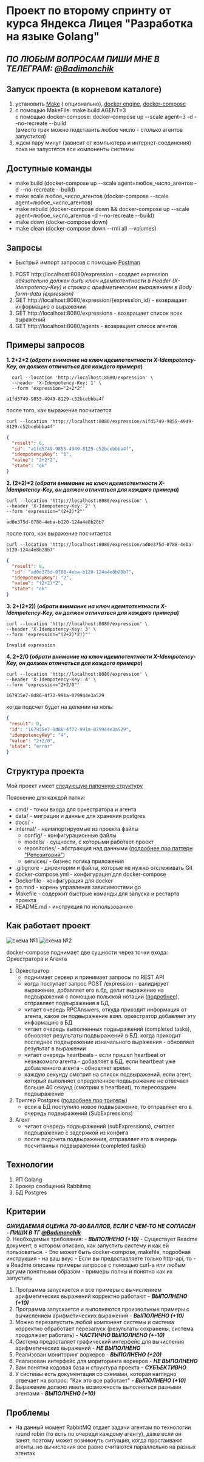# Проект по второму спринту от курса Яндекса Лицея "Разработка на языке Golang"

## _ПО ЛЮБЫМ ВОПРОСАМ ПИШИ МНЕ В ТЕЛЕГРАМ: <a href="https://t.me/Badimonchik" target="_blank">@Badimonchik</a>_

## Запуск проекта (в корневом каталоге)

1. установить [Make](https://thelinuxcode.com/install-use-make-windows/) (
   опционально), [docker engine](https://docs.docker.com/engine/install/), [docker-compose](https://docs.docker.com/compose/install/)
2. с помощью MakeFile: make build AGENT=3   
   с помощью docker-compose: docker-compose up --scale agent=3 -d --no-recreate --build  
   (вместо трех можно подставить любое число - столько агентов запустится)
3. ждем пару минут (зависит от компьютера и интернет-соединения) пока не запустятся все компоненты системы

## Доступные команды
   * make build (docker-compose up --scale agent=любое_число_агентов -d --no-recreate --build)
   * make scale любое_число_агентов (docker-compose --scale agent=любое_число_агентов)
   * make rebuild (docker-compose down && docker-compose up --scale agent=любое_число_агентов -d --no-recreate --build)
   * make down (docker-compose down)
   * make clean (docker-compose down --rmi all --volumes)
## Запросы

* Быстрый импорт запросов с помощью [Postman](docs/Project.postman_collection.json)

1. POST http://localhost:8080/expression - создает expression  
   *_обязательно должен быть ключ идемпотентности в Header (X-Idempotency-Key) и строка с арифметическим выражением в Body
   form-data (expression)_*
2. GET http://localhost:8080/expression/{expression_id} - возвращает информацию о выражении
3. GET http://localhost:8080/expressions - возвращает список всех выражений
4. GET http://localhost:8080/agents - возвращает список агентов

## Примеры запросов

__1. 2+2*2 (_обрати внимание на ключ идемпотентности X-Idempotency-Key, он должен отличаться для каждого примера_)__

``` 
  curl --location 'http://localhost:8080/expression' \
  --header 'X-Idempotency-Key: 1' \
  --form 'expression="2+2*2"'
  ```

```
a1fd5749-9855-4949-8129-c52bcebbba4f
```

после того, как выражение посчитается

``` 
curl --location 'http://localhost:8080/expression/a1fd5749-9855-4949-8129-c52bcebbba4f'
  ```

```json
{
  "result": 6,
  "id": "a1fd5749-9855-4949-8129-c52bcebbba4f",
  "idempotencyKey": "1",
  "value": "2+2*2",
  "state": "ok"
}
```

__2. (2+2)*2 (_обрати внимание на ключ идемпотентности X-Idempotency-Key, он должен отличаться для каждого примера_)__

``` 
curl --location 'http://localhost:8080/expression' \
--header 'X-Idempotency-Key: 2' \
--form 'expression="(2+2)*2"'
  ```

```
ad0e375d-0788-4eba-b120-124a4e8b28b7
```

после того, как выражение посчитается

``` 
curl --location 'http://localhost:8080/expression/ad0e375d-0788-4eba-b120-124a4e8b28b7'
  ```

```json
{
  "result": 8,
  "id": "ad0e375d-0788-4eba-b120-124a4e8b28b7",
  "idempotencyKey": "2",
  "value": "(2+2)*2",
  "state": "ok"
}
```

__3. 2+(2*2)) (_обрати внимание на ключ идемпотентности X-Idempotency-Key, он должен отличаться для каждого примера_)__

```
curl --location 'http://localhost:8080/expression' \
--header 'X-Idempotency-Key: 3' \
--form 'expression="(2+2)*2))"'
```

```
Invalid expression
```

__4. 2+2/0 (_обрати внимание на ключ идемпотентности X-Idempotency-Key, он должен отличаться для каждого примера_)__
```
curl --location 'http://localhost:8080/expression' \
--header 'X-Idempotency-Key: 4' \
--form 'expression="2+2/0"'
```

``` 
167935e7-0d86-4f72-991a-079944e3a529
  ```

когда подсчет будет на делении на ноль:
```json
{
 "result": 0,
 "id": "167935e7-0d86-4f72-991a-079944e3a529",
 "idempotencyKey": "4",
 "value": "2+2/0",
 "state": "error"
}
```

## Структура проекта
Мой проект имеет [следующую папочную структуру](https://clck.ru/38tRth)

Пояснение для каждой папки:
* cmd/ - точки входа для оркестратора и агента
* data/ - миграции и данные для хранения postgres
* docs/ - 
* internal/ - неимпортируемые из проекта файлы
  * config/ - конфигурационные файлы 
  * models/ - сущности, с которыми работает проект
  * repositories/ - абстракция над данными ([подробнее про паттерн "Репозиторий"](https://habr.com/ru/articles/248505/))
  * services/ - бизнес логика приложения
* .gitignore - директории и файлы, которые не нужно отслеживать Git
* docker-compose.yml - конфигурация для docker-compose
* Dockerfile - конфигурация для docker
* go.mod - корень управления зависимостями go
* Makefile - содержит быстрые команды для запуска и рестарта проекта
* README.md - инструкция по использованию

## Как работает проект
<img src="docs/scheme.jpeg" alt="схема №1"> 
<img src="docs/scheme2.jpeg" alt="схема №2">

docker-compose поднимает две сущности через точки входа: Оркестратора и Агента  

1. Оркестратор
   * поднимает сервер и принимает запросы по REST API
   * когда поступает запрос POST /expression - валидирует выражение, добавляет его в бд, делит выражение на подвыражения с помощью польской нотации ([подробнее](https://habr.com/ru/articles/596925/)), отправляет подвыражения в БД
   * читает очередь RPCAnswers, откуда приходит информация от агента, какое он подвыражение взял. оркестратор добавляет эту информацию в БД
   * читает очередь выполненных подвыражений (completed tasks), обновляет результаты подвыражений в БД. когда приходит последнее подвыражение изначального выражения - обновляет результат в выражении
   * читает очередь heartbeats - если пришел heartbeat от незнакомого агента - добавляет в БД. если heartbeat уже добавленного агента - обновляет время.
   * каждую секунду смотрит на список подвыражений. если агент, который выполняет определенное подвыражение не отвечает больше 40 секунд (смотрим в heartbeat), то пересоздаем подвыражение
2. Триггер Postgres ([подробнее про тригеры](https://timeweb.cloud/tutorials/postgresql/postgresql-triggery-sozdanie-udalenie-primery))
   * если в БД поступило новое подвыражение, то отправляет его в очередь подвыражений (SubExpressions)
3. Агент
   * читает очередь подвыражений (subExpressions), считает подвыражение с задержкой из конфига
   * после подсчета подвыражения, отправляет его в очередь посчитанных подвыражений (completed tasks)

## Технологии
1. ЯП Golang
2. Брокер сообщений Rabbitmq
3. БД Postgres
## Критерии
___ОЖИДАЕМАЯ ОЦЕНКА 70-90 БАЛЛОВ, ЕСЛИ С ЧЕМ-ТО НЕ СОГЛАСЕН - ПИШИ В ТГ [@Badimonchik](https://t.me/Badimonchik)___  
0. Необходимые требования: - ___ВЫПОЛНЕНО (+10)___
    - Существует Readme документ, в котором описано, как запустить систему и как ей пользоваться.
        -   Это может быть docker-compose, makefile, подробная инструкция - на ваш вкус
    - Если вы предоставляете только http-api, то
        - в Readme описаны примеры запросов с помощью curl-a или любым дргуми понятными образом
        - примеры полны и понятно как их запустить
1. Программа запускается и все примеры с вычислением арифметических выражений корректно работают - ___ВЫПОЛНЕНО (+10)___
2. Программа запускается и выполняются произвольные примеры с вычислением арифметических выражений - ___ВЫПОЛНЕНО (+10)___
3. Можно перезапустить любой компонент системы и система корректно обработает перезапуск (результаты сохранены, система продолжает работать) - ___ЧАСТИЧНО ВЫПОЛНЕНО (+-10)___
4. Система предосталяет графический интерфейс для вычисления арифметических выражений - ___НЕ ВЫПОЛНЕНО___
5. Реализован мониторинг воркеров - ___ВЫПОЛНЕНО (+20)___
6. Реализован интерфейс для мориторинга воркеров - ___НЕ ВЫПОЛНЕНО___
7. Вам понятна кодовая база и структура проекта - ___СУБЪЕКТИВНО___
8. У системы есть документация со схемами, которая наглядно отвечает на вопрос: "Как это все работает" - ___ВЫПОЛНЕНО (+10)___
9. Выражение должно иметь возможность выполняться разными агентами - ___ВЫПОЛНЕНО (+10)___

## Проблемы
* На данный момент RabbitMQ отдает задачи агентам по технологии round robin (то есть по очереди каждому агенту), даже если он занят, поэтому может возникнуть ситуация,
когда простаивают агенты. но вычисления все равно считаются параллельно на разных агентах